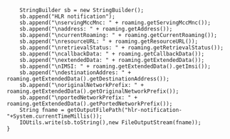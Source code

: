 		StringBuilder sb = new StringBuilder();        
		sb.append("HLR notification");        
		sb.append("\nservingMccMnc: " + roaming.getServingMccMnc());
		sb.append("\naddress: " + roaming.getAddress());
		sb.append("\ncurrentRoaming: " + roaming.getCurrentRoaming());
		sb.append("\nresourceURL: " + roaming.getResourceURL());
		sb.append("\nretrievalStatus: " + roaming.getRetrievalStatus());
		sb.append("\ncallbackData: " + roaming.getCallbackData());
		sb.append("\nextendedData: " + roaming.getExtendedData());
		sb.append("\nIMSI: " + roaming.getExtendedData().getImsi());
		sb.append("\ndestinationAddres: " + roaming.getExtendedData().getDestinationAddress());
		sb.append("\noriginalNetworkPrefix: " + roaming.getExtendedData().getOriginalNetworkPrefix());
		sb.append("\nportedNetworkPrefix: " + roaming.getExtendedData().getPortedNetworkPrefix());
		String fname = getOutputFilePath("hlr-notification-"+System.currentTimeMillis());        
		IOUtils.write(sb.toString(),new FileOutputStream(fname));
	}
